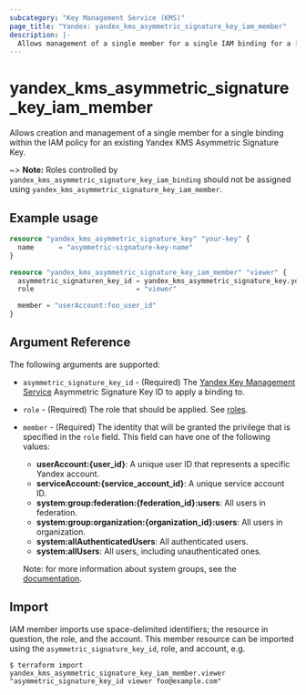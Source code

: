 ```yaml
---
subcategory: "Key Management Service (KMS)"
page_title: "Yandex: yandex_kms_asymmetric_signature_key_iam_member"
description: |-
  Allows management of a single member for a single IAM binding for a [Yandex Key Management Service](https://cloud.yandex.com/docs/kms/).
---
```



# yandex_kms_asymmetric_signature_key_iam_member




Allows creation and management of a single member for a single binding within the IAM policy for an existing Yandex KMS Asymmetric Signature Key.

~> **Note:** Roles controlled by `yandex_kms_asymmetric_signature_key_iam_binding` should not be assigned using `yandex_kms_asymmetric_signature_key_iam_member`.

## Example usage

```terraform
resource "yandex_kms_asymmetric_signature_key" "your-key" {
  name      = "asymmetric-signature-key-name"
}

resource "yandex_kms_asymmetric_signature_key_iam_member" "viewer" {
  asymmetric_signaturen_key_id = yandex_kms_asymmetric_signature_key.your-key.id
  role                         = "viewer"

  member = "userAccount:foo_user_id"
}
```

## Argument Reference

The following arguments are supported:

* `asymmetric_signature_key_id` - (Required) The [Yandex Key Management Service](https://cloud.yandex.com/docs/kms/) Asymmetric Signature Key ID to apply a binding to.

* `role` - (Required) The role that should be applied. See [roles](https://cloud.yandex.com/docs/kms/security/).

* `member` - (Required) The identity that will be granted the privilege that is specified in the `role` field. This field can have one of the following values:
  * **userAccount:{user_id}**: A unique user ID that represents a specific Yandex account.
  * **serviceAccount:{service_account_id}**: A unique service account ID.
  * **system:group:federation:{federation_id}:users**: All users in federation.
  * **system:group:organization:{organization_id}:users**: All users in organization.
  * **system:allAuthenticatedUsers**: All authenticated users.
  * **system:allUsers**: All users, including unauthenticated ones.

  Note: for more information about system groups, see the [documentation](https://cloud.yandex.com/docs/iam/concepts/access-control/system-group).

## Import

IAM member imports use space-delimited identifiers; the resource in question, the role, and the account. This member resource can be imported using the `asymmetric_signature_key_id`, role, and account, e.g.

```
$ terraform import yandex_kms_asymmetric_signature_key_iam_member.viewer "asymmetric_signature_key_id viewer foo@example.com"
```
